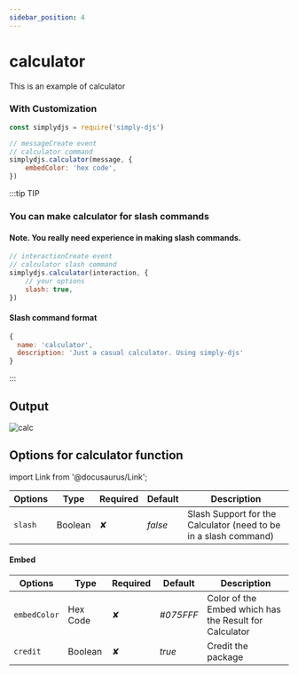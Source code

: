 ```yaml
---
sidebar_position: 4
---
```


# calculator
This is an example of calculator

### With Customization
```js
const simplydjs = require('simply-djs')

// messageCreate event
// calculator command
simplydjs.calculator(message, {
    embedColor: 'hex code',
})
```

:::tip TIP
### You can make calculator for slash commands

#### Note. You really need experience in making slash commands.
```js
// interactionCreate event
// calculator slash command
simplydjs.calculator(interaction, {
    // your options
    slash: true,
})
```

#### Slash command format
```js
{
  name: 'calculator',
  description: 'Just a casual calculator. Using simply-djs'
}
```

:::

## Output
![calc](https://user-images.githubusercontent.com/71836991/127868737-1284360e-2b74-4500-af24-99b88bbcb1a0.png)

## Options for calculator function
import Link from '@docusaurus/Link';

| Options     | Type    | Required | Default | Description |
| ----------- | ----------- | ----------- | ----------- | ----------- |
| `slash`|<Link to="https://developer.mozilla.org/en-US/docs/Web/JavaScript/Reference/Global_Objects/Boolean">Boolean</Link>| ✘ | *false* | Slash Support for the Calculator (need to be in a slash command) |

#### Embed

<div style={{textAlign: 'center'}}>

| Options     | Type    | Required | Default | Description |
| ----------- | ----------- | ----------- | ----------- | ----------- |
| `embedColor`|<Link to="https://developer.mozilla.org/en-US/docs/Web/JavaScript/Reference/Global_Objects/String">Hex Code</Link>| ✘ | *#075FFF* | Color of the Embed which has the Result for Calculator |
| `credit`|<Link to="https://developer.mozilla.org/en-US/docs/Web/JavaScript/Reference/Global_Objects/Boolean">Boolean</Link>| ✘ | *true* | Credit the package |

</div>

